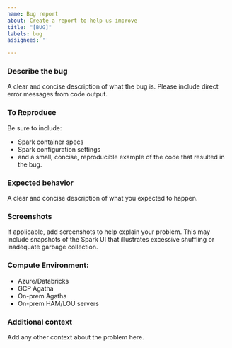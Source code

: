 ```yaml
---
name: Bug report
about: Create a report to help us improve
title: "[BUG]"
labels: bug
assignees: ''

---
```


### Describe the bug

A clear and concise description of what the bug is. Please include direct error messages from code output.

### To Reproduce

Be sure to include:
- Spark container specs
- Spark configuration settings
- and a small, concise, reproducible example of the code that resulted in the bug.

### Expected behavior

A clear and concise description of what you expected to happen.

### Screenshots

If applicable, add screenshots to help explain your problem. This may include snapshots of the Spark UI that illustrates excessive shuffling or inadequate garbage collection.

### Compute Environment:

- Azure/Databricks
- GCP Agatha
- On-prem Agatha
- On-prem HAM/LOU servers

### Additional context

Add any other context about the problem here.
